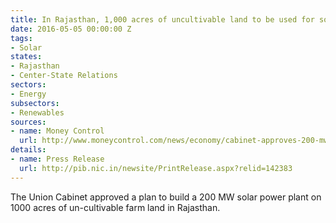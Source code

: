 ```yaml
---
title: In Rajasthan, 1,000 acres of uncultivable land to be used for solar power plant
date: 2016-05-05 00:00:00 Z
tags:
- Solar
states:
- Rajasthan
- Center-State Relations
sectors:
- Energy
subsectors:
- Renewables
sources:
- name: Money Control
  url: http://www.moneycontrol.com/news/economy/cabinet-approves-200-mw-solar-project-at-jetsarrajasthan_6433721.html
details:
- name: Press Release
  url: http://pib.nic.in/newsite/PrintRelease.aspx?relid=142383
---
```


The Union Cabinet approved a plan to build a 200 MW solar power plant on 1000 acres of un-cultivable farm land in Rajasthan.
